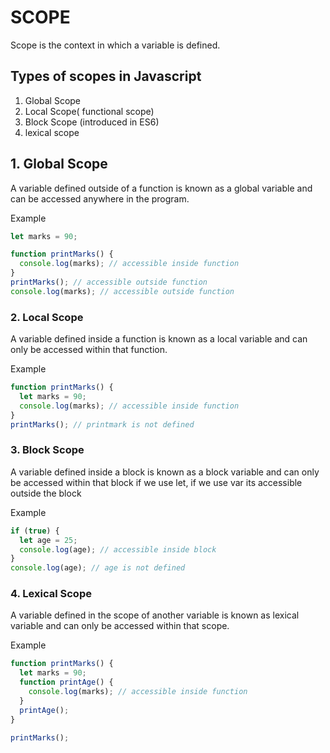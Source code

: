 # SCOPE

Scope is the context in which a variable is defined.

## Types of scopes in Javascript

1. Global Scope
2. Local Scope( functional scope)
3. Block Scope (introduced in ES6)
4. lexical scope

## 1. Global Scope

A variable defined outside of a function is known as a global variable and can be accessed anywhere in the program.

Example

```javascript
let marks = 90;

function printMarks() {
  console.log(marks); // accessible inside function
}
printMarks(); // accessible outside function
console.log(marks); // accessible outside function
```

### 2. Local Scope

A variable defined inside a function is known as a local variable and can only be accessed within that function.

Example

```javascript
function printMarks() {
  let marks = 90;
  console.log(marks); // accessible inside function
}
printMarks(); // printmark is not defined
```

### 3. Block Scope

A variable defined inside a block is known as a block variable and can only be accessed within that block if we use let, if we use var its accessible outside the block

Example

```javascript
if (true) {
  let age = 25;
  console.log(age); // accessible inside block
}
console.log(age); // age is not defined
```

### 4. Lexical Scope

A variable defined in the scope of another variable is known as lexical variable and can only be accessed within that scope.

Example

```javascript
function printMarks() {
  let marks = 90;
  function printAge() {
    console.log(marks); // accessible inside function
  }
  printAge();
}

printMarks();
```
